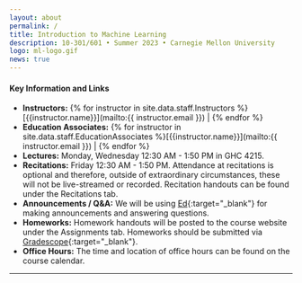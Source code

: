 ```yaml
---
layout: about
permalink: /
title: Introduction to Machine Learning
description: 10-301/601 • Summer 2023 • Carnegie Mellon University
logo: ml-logo.gif
news: true
---
```


#### **Key Information and Links**

- **Instructors:** {% for instructor in site.data.staff.Instructors %}[{{instructor.name}}](mailto:{{ instructor.email }}) \| {% endfor %}
- **Education Associates:** {% for instructor in site.data.staff.EducationAssociates %}[{{instructor.name}}](mailto:{{ instructor.email }}) \| {% endfor %}
- **Lectures:** Monday, Wednesday 12:30 AM - 1:50 PM in GHC 4215. 
- **Recitations:** Friday 12:30 AM - 1:50 PM. Attendance at recitations is optional and therefore, outside of extraordinary circumstances, these will not be live-streamed or recorded. Recitation handouts can be found under the Recitations tab.
- **Announcements / Q&A:** We will be using [Ed](https://piazza.com){:target="\_blank"} for making announcements and answering questions. 
- **Homeworks:** Homework handouts will be posted to the course website under the Assignments tab. Homeworks should be submitted via [Gradescope](https://www.gradescope.com){:target="\_blank"}.
- **Office Hours:**	The time and location of office hours can be found on the course calendar.
<!-- - **Contact:** For external enquiries, personal matters or in emergencies, you can email Brynn at
bedmunds@andrew.cmu.edu. -->

***